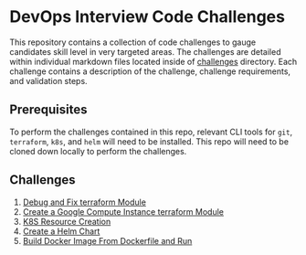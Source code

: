 # DevOps Interview Code Challenges

This repository contains a collection of code challenges to gauge candidates skill level in very targeted areas. The challenges are detailed within individual markdown files located inside of [challenges](challenges) directory. Each challenge contains a description of the challenge, challenge requirements, and validation steps.

## Prerequisites

To perform the challenges contained in this repo, relevant CLI tools for `git`, `terraform`, `k8s`, and `helm` will need to be installed. This repo will need to be cloned down locally to perform the challenges.

## Challenges

1. [Debug and Fix terraform Module](challenges/fix-terraform-module.md)
2. [Create a Google Compute Instance terraform Module](challenges/create-a-gce-terraform-module.md)
3. [K8S Resource Creation](challenges/k8s-resource-creation.md)
4. [Create a Helm Chart](challenges/create-a-helm-chart.md)
5. [Build Docker Image From Dockerfile and Run](challenges/build-docker-image-from-dockerfile-and-run.md)
